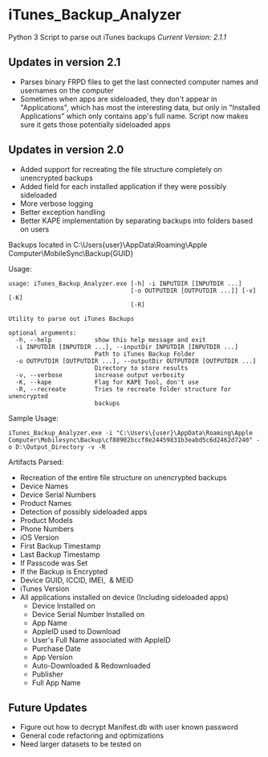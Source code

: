 # iTunes_Backup_Analyzer
Python 3 Script to parse out iTunes backups
*Current Version: 2.1.1*
## Updates in version 2.1
* Parses binary FRPD files to get the last connected computer names and usernames on the computer
* Sometimes when apps are sideloaded, they don't appear in "Applications", which has most the interesting data, but only in "Installed Applications" which only contains app's full name. Script now makes sure it gets those potentially sideloaded apps

## Updates in version 2.0
* Added support for recreating the file structure completely on unencrypted backups
* Added field for each installed application if they were possibly sideloaded
* More verbose logging
* Better exception handling
* Better KAPE implementation by separating backups into folders based on users

Backups located in C:\Users\{user}\AppData\Roaming\Apple Computer\MobileSync\Backup\{GUID}

Usage:
```
usage: iTunes_Backup_Analyzer.exe [-h] -i INPUTDIR [INPUTDIR ...]
                                  [-o OUTPUTDIR [OUTPUTDIR ...]] [-v] [-K]
                                  [-R]

Utility to parse out iTunes Backups

optional arguments:
  -h, --help            show this help message and exit
  -i INPUTDIR [INPUTDIR ...], --inputDir INPUTDIR [INPUTDIR ...]
                        Path to iTunes Backup Folder
  -o OUTPUTDIR [OUTPUTDIR ...], --outputDir OUTPUTDIR [OUTPUTDIR ...]
                        Directory to store results
  -v, --verbose         increase output verbosity
  -K, --kape            Flag for KAPE Tool, don't use
  -R, --recreate        Tries to recreate folder structure for unencrypted
                        backups
```


Sample Usage:
```
iTunes_Backup_Analyzer.exe -i "C:\Users\{user}\AppData\Roaming\Apple Computer\Mobilesync\Backup\cf88902bccf8e24459831b3eabd5c6d2462d7240" -o D:\Output_Directory -v -R
```

Artifacts Parsed:
* Recreation of the entire file structure on unencrypted backups
* Device Names
* Device Serial Numbers
* Product Names
* Detection of possibly sideloaded apps
* Product Models
* Phone Numbers
* iOS Version
* First Backup Timestamp
* Last Backup Timestamp
* If Passcode was Set
* If the Backup is Encrypted
* Device GUID, ICCID, IMEI,  & MEID
* iTunes Version
* All applications installed on device (Including sideloaded apps)
  * Device Installed on
  * Device Serial Number Installed on
  * App Name
  * AppleID used to Download
  * User's Full Name associated with AppleID
  * Purchase Date
  * App Version
  * Auto-Downloaded & Redownloaded
  * Publisher
  * Full App Name
  
  
## Future Updates
* Figure out how to decrypt Manifest.db with user known password
* General code refactoring and optimizations
* Need larger datasets to be tested on
